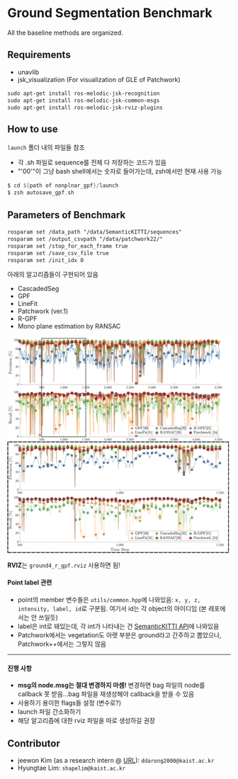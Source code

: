 # Ground Segmentation Benchmark 

All the baseline methods are organized.


## Requirements

* unavlib
* jsk_visualization (For visualization of GLE of Patchwork)
 
```
sudo apt-get install ros-melodic-jsk-recognition
sudo apt-get install ros-melodic-jsk-common-msgs
sudo apt-get install ros-melodic-jsk-rviz-plugins
```

## How to use

`launch` 폴더 내의 파일들 참조

* 각 .sh 파일로 sequence를 전체 다 저장하는 코드가 있음
* "'00'"이 그냥 bash shell에서는 숫자로 들어가는데, zsh에서만 현재 사용 가능

```asm
$ cd ${path of nonplnar_gpf}/launch
$ zsh autosave_gpf.sh
```

## Parameters of Benchmark

```
rosparam set /data_path "/data/SemanticKITTI/sequences"
rosparam set /output_csvpath "/data/patchwork22/"
rosparam set /stop_for_each_frame true
rosparam set /save_csv_file true
rosparam set /init_idx 0
```

아래의 알고리즘들이 구현되어 있음

* CascadedSeg
* GPF
* LineFit
* Patchwork (ver.1)  
* R-GPF
* Mono plane estimation by RANSAC


![Image text](config/materials/seq00_results.png)

**RVIZ**는 `ground4_r_gpf.rviz` 사용하면 됨!

#### Point label 관련
* point의 member 변수들은 `utils/common.hpp`에 나와있음: `x, y, z, intensity, label, id`로 구분됨. 여기서 id는 각 object의 아이디임 (본 레포에서는 안 쓰일듯)
* label은 int로 돼있는데, 각 int가 나타내는 건 [SemanticKITTI API](https://github.com/PRBonn/semantic-kitti-api/blob/master/config/semantic-kitti.yaml)에 나와있음
* Patchwork에서는 vegetation도 아랫 부분은 ground라고 간주하고 뽑았으나, Patchwork++에서는 그렇지 않음

--- 

#### 진행 사항

* **msg의 node.msg는 절대 변경하지 마셈!** 변경하면 bag 파일의 node를 callback 못 받음...bag 파일을 재생성해야 callback을 받을 수 있음
* 사용하기 용이한 flags들 설정 (변수로?)
* launch 파일 간소화하기
* 해당 알고리즘에 대한 rviz 파일을 따로 생성하길 권장


## Contributor

* jeewon Kim (as a research intern @ [URL](https://urobot.kaist.ac.kr/)): `ddarong2000@kaist.ac.kr`
* Hyungtae Lim: `shapelim@kaist.ac.kr`
